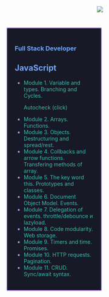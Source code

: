 <div align="center" style="margin-bottom: 40px;">
   <a href=""><img src="https://github-readme-streak-stats.herokuapp.com/?user=HaberSerhii&hide_border=true&card_width=1000&theme=tokyonight"/></a>
</div>
<div
     style="
        box-sizing: border-box;
        padding: 20px;
        margin: 10px 0px 5px 5px;
        border: 2px solid #bf91f3;
        border-radius: 3px;
        background-color: #171926;
        height: auto;
        width: 50%;
      "
    >
      <h3 align="left" style="color: #70a5fd">Full Stack Developer</h3>
      <h2 align="left" style="color: #70a5fd">JavaScript</h2>
      <ul style="color: #bf91f3">
        <li><span style="color: #38bdae">Module 1. Variable and types. Branching and Cycles.</span>
           <p><a
            href="https://github.com/HaberSerhii/JavaScript/tree/46be699a7bd7cc8911535d429046aefd2b8eb6d9/Module%201."
            style="color: #38bdae; text-decoration: none"
            >Autocheck (click)</a
                ></p></li>
        <li><span style="color: #38bdae">Module 2. Arrays. Functions.</span></li>
        <li><span style="color: #38bdae">Module 3. Objects. Destructuring and spread/rest.</span></li>
        <li><span style="color: #38bdae">Module 4. Collbacks and arrow functions. Transfering methods of array.</span></li> 
        <li><span style="color: #38bdae">Module 5. The key word this. Prototypes and classes.</span></li>
        <li><span style="color: #38bdae">Module 6. Document Object Model. Events.</span></li>
        <li><span style="color: #38bdae">Module 7. Delegation of events. throttle/debounce и lazyload.</span></li>
        <li><span style="color: #38bdae">Module 8. Code modularity. Web storage.</span></li>
        <li><span style="color: #38bdae">Module 9. Timers and time. Promises.</span></li> 
        <li><span style="color: #38bdae">Module 10. HTTP requests. Pagination.</span></li> 
        <li><span style="color: #38bdae">Module 11. CRUD. Sync/await syntax.</span></li>
      </ul>

